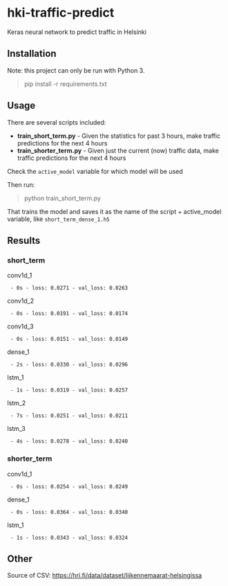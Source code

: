 # hki-traffic-predict

Keras neural network to predict traffic in Helsinki

## Installation

Note: this project can only be run with Python 3.

> pip install -r requirements.txt

## Usage

There are several scripts included:

- **train_short_term.py** - Given the statistics for past 3 hours, make traffic predictions for the next 4 hours
- **train_shorter_term.py** - Given just the current (now) traffic data, make traffic predictions for the next 4 hours

Check the `active_model` variable for which model will be used

Then run:

> python train_short_term.py

That trains the model and saves it as the name of the script + active\_model variable, like `short_term_dense_1.h5`

## Results

### short_term

conv1d_1

` - 0s - loss: 0.0271 - val_loss: 0.0263`

conv1d_2

` - 0s - loss: 0.0191 - val_loss: 0.0174`

conv1d_3

` - 0s - loss: 0.0151 - val_loss: 0.0149`

dense_1

` - 2s - loss: 0.0330 - val_loss: 0.0296`

lstm_1

` - 1s - loss: 0.0319 - val_loss: 0.0257`

lstm_2

` - 7s - loss: 0.0251 - val_loss: 0.0211`

lstm_3

` - 4s - loss: 0.0278 - val_loss: 0.0240`

### shorter_term

conv1d_1

` - 0s - loss: 0.0254 - val_loss: 0.0249`

dense_1 

` - 0s - loss: 0.0364 - val_loss: 0.0340`

lstm_1

` - 1s - loss: 0.0343 - val_loss: 0.0324`


## Other

Source of CSV: https://hri.fi/data/dataset/liikennemaarat-helsingissa
